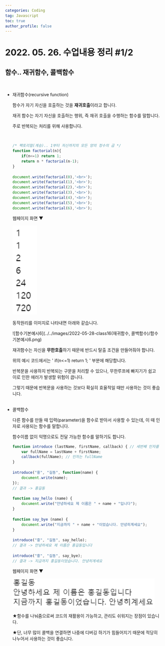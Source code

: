 ```yaml
---
categories: Coding	
tag: Javascript
toc: true
author_profile: false
---
```




# 2022. 05. 26. 수업내용 정리 #1/2

## 함수.. 재귀함수, 콜백함수

<br>

+ 재귀함수(recursive function)

  함수가 자기 자신을 호출하는 것을 **재귀호출**이라고 합니다. <br>

  재귀 함수는 자기 자신을 호출하는 행위, 즉 재귀 호출을 수행하는 함수를 말합니다.<br>

  주로 반복되는 처리를 위해 사용합니다.<br>

  <br>

  ```javascript
  /* 팩토리얼(계승).. 1부터 자신까지의 모든 양의 정수의 곱 */
  function factorial(n){
      if(n<=1) return 1;
      return n * factorial(n-1);
  }
  
  document.write(factorial(0),'<br>');
  document.write(factorial(1),'<br>');
  document.write(factorial(2),'<br>');
  document.write(factorial(3),'<br>');
  document.write(factorial(4),'<br>');
  document.write(factorial(5),'<br>');
  document.write(factorial(6),'<br>');
  ```

  웹페이지 화면 ▼

  <img src="../../images/2022-05-28-class16(재귀함수, 콜백함수)/함수기본예시5.png" alt="함수기본예시5" style="zoom:150%;" />

  <br>

  동작원리를 이미지로 나타내면 아래와 같습니다.<br>

  ![함수기본예시6](../../images/2022-05-28-class16(재귀함수, 콜백함수)/함수기본예시6.png)

  재귀함수는 자신을 **무한호출**하기 때문에 반드시 탈출 조건을 만들어줘야 합니다. <br>

  위의 예시 코드에서는 ' if(n<=1) return 1; ' 부분에 해당합니다.<br>

  반복문을 사용하지 반복되는 구문을 처리할 수 있으나, 무한루프에 빠지기가 쉽고 이로 인한 에러가 발생할 위험이 큽니다.<br>

  그렇기 때문에 반복문을 사용하는 것보다 확실히 효율적일 때만 사용하는 것이 좋습니다.<br><br>

* 콜백함수

  다른 함수를 만들 때 입력(parameter)을 함수로 받아서 사용할 수 있는데, 이 때 인자로 사용되는 함수를 말합니다.<br>

  함수이름 없이 익명으로도 전달 가능한 함수를 말하기도 합니다.<br>

  ```javascript
  function introduce (lastName, firstName, callback) { // 세번째 인자를 callback이라는 함수로 지정
      var fullName = lastName + firstName;  
      callback(fullName); // 인자는 fullName
  }
   
  introduce("홍", "길동", function(name) {
      document.write(name);
  });
  // 결과 -> 홍길동
  
  function say_hello (name) {
      document.write("안녕하세요 제 이름은 " + name + "입니다");
  }
   
  function say_bye (name) {
      document.write("지금까지 " + name + "이었습니다. 안녕히계세요");
  }
   
  introduce("홍", "길동", say_hello);
  // 결과 -> 안녕하세요 제 이름은 홍길동입니다
   
  introduce("홍", "길동", say_bye);
  // 결과 -> 지금까지 홍길동이었습니다. 안녕히계세요
  ```

  웹페이지 화면 ▼

  <img src="../../images/2022-05-28-class16(재귀함수, 콜백함수)/함수기본예시7.png" alt="함수기본예시7" style="zoom:150%;" />

  <br>

  ★함수를 나눠줌으로써 코드의 재활용이 가능하고, 관리도 쉬워지는 장점이 있습니다.<br>

  ★단, 너무 많이 콜백을 연결하면 나중에 디버깅 하기가 힘들어지기 때문에 적당히 나누어서 사용하는 것이 좋습니다.<br>

  <br>

  



